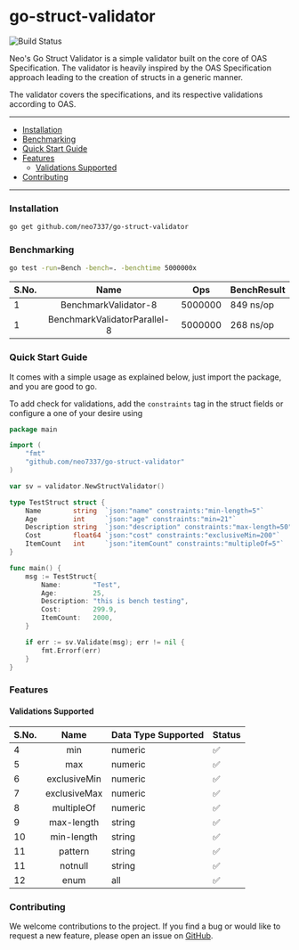 # go-struct-validator

![Build Status](https://github.com/neo7337/go-struct-validator/actions/workflows/ci.yml/badge.svg)

Neo's Go Struct Validator is a simple validator built on the core of OAS Specification. The validator is heavily
inspired by the OAS Specification approach leading to the creation of structs in a generic manner.

The validator covers the specifications, and its respective validations according to OAS.

---

- [Installation](#installation)
- [Benchmarking](#benchmarking)
- [Quick Start Guide](#quick-start-guide)
- [Features](#features)
    - [Validations Supported](#validations-supported)
- [Contributing](#contributing)

---

### Installation

```bash
go get github.com/neo7337/go-struct-validator
```

### Benchmarking

```bash
go test -run=Bench -bench=. -benchtime 5000000x
```

| S.No. |             Name             | Ops     | BenchResult |
|:------|:----------------------------:|---------|-------------|
| 1     |     BenchmarkValidator-8     | 5000000 | 849 ns/op   |
| 1     | BenchmarkValidatorParallel-8 | 5000000 | 268 ns/op   |

### Quick Start Guide

It comes with a simple usage as explained below, just import the package, and you are good to go.

To add check for validations, add the `constraints` tag in the struct fields or configure a one of your desire using

```go
package main

import (
	"fmt"
	"github.com/neo7337/go-struct-validator"
)

var sv = validator.NewStructValidator()

type TestStruct struct {
	Name        string  `json:"name" constraints:"min-length=5"`
	Age         int     `json:"age" constraints:"min=21"`
	Description string  `json:"description" constraints:"max-length=50"`
	Cost        float64 `json:"cost" constraints:"exclusiveMin=200"`
	ItemCount   int     `json:"itemCount" constraints:"multipleOf=5"`
}

func main() {
	msg := TestStruct{
		Name:        "Test",
		Age:         25,
		Description: "this is bench testing",
		Cost:        299.9,
		ItemCount:   2000,
	}

	if err := sv.Validate(msg); err != nil {
		fmt.Errorf(err)
	}
}
```

### Features

#### Validations Supported

| S.No. |     Name     | Data Type Supported | Status |
|:------|:------------:|---------------------|--------|
| 4     |     min      | numeric             | ✅      |
| 5     |     max      | numeric             | ✅      |
| 6     | exclusiveMin | numeric             | ✅      |
| 7     | exclusiveMax | numeric             | ✅      |
| 8     |  multipleOf  | numeric             | ✅      |
| 9     |  max-length  | string              | ✅      |
| 10    |  min-length  | string              | ✅      |
| 11    |   pattern    | string              | ✅      |
| 11    |   notnull    | string              | ✅      |
| 12    |     enum     | all                 | ✅      |

### Contributing
We welcome contributions to the project. If you find a bug or would like to request a new feature, please open an issue 
on [GitHub](https://github.com/neo7337/go-struct-validator/issues).